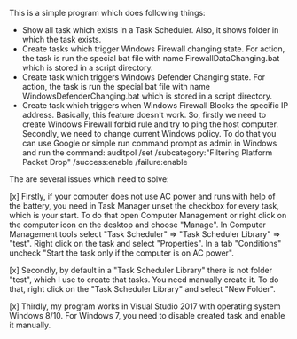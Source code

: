 This is a simple program which does following things:
- Show all task which exists in a Task Scheduler. Also, it shows folder in which the task exists.
- Create tasks which trigger Windows Firewall changing state. For action, the task is run the special bat file with name FirewallDataChanging.bat which is stored in a script directory.
- Create task which triggers Windows Defender Changing state. For action, the task is run the special bat file with name WindowsDefenderChanging.bat which is stored in a script directory.
- Create task which triggers when Windows Firewall Blocks the specific IP address. Basically, this feature doesn't work. So, firstly we need to create Windows Firewall forbid rule and try to ping the host computer. Secondly, we need to change current Windows policy. To do that you can use Google or simple run command prompt as admin in Windows and run the command:
auditpol /set /subcategory:"Filtering Platform Packet Drop" /success:enable /failure:enable


The are several issues which need to solve:

[x] Firstly, if your computer does not use AC power and runs with help of the battery, you need in Task Manager unset the checkbox for every task, which is your start. To do that open Computer Management or right click on the computer icon on the desktop and choose "Manage". In Computer Management tools select "Task Scheduler" => "Task Scheduler Library" => "test". Right click on the task and select "Properties". In a tab "Conditions" uncheck "Start the task only if the computer is on AC power". 

[x] Secondly, by default in a "Task Scheduler Library" there is not folder "test", which I use to create that tasks. You need manually create it. To do that, right click on the "Task Scheduler Library" and select "New Folder".

[x] Thirdly, my program works in Visual Studio 2017 with operating system Windows 8/10. For Windows 7, you need to disable created task and enable it manually.